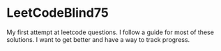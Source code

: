 # LeetCodeBlind75
My first attempt at leetcode questions. I follow a guide for most of these solutions. I want to get better and have a way to track progress. 

